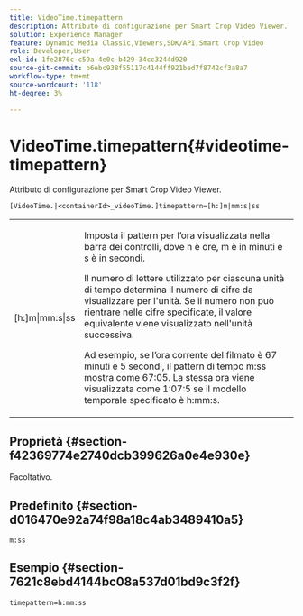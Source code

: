 ```yaml
---
title: VideoTime.timepattern
description: Attributo di configurazione per Smart Crop Video Viewer.
solution: Experience Manager
feature: Dynamic Media Classic,Viewers,SDK/API,Smart Crop Video
role: Developer,User
exl-id: 1fe2876c-c59a-4e0c-b429-34cc3244d920
source-git-commit: b6ebc938f55117c4144ff921bed7f8742cf3a8a7
workflow-type: tm+mt
source-wordcount: '118'
ht-degree: 3%

---
```


# VideoTime.timepattern{#videotime-timepattern}

Attributo di configurazione per Smart Crop Video Viewer.

`[VideoTime.|<containerId>_videoTime.]timepattern=[h:]m|mm:s|ss`

<table id="table_C616483932C2482CA9794DDD7313FD7C"> 
 <tbody> 
  <tr> 
   <td colname="col1"> <p> <span class="codeph"> [h:]m|mm:s|ss</span> </p> </td> 
   <td colname="col2"> <p> Imposta il pattern per l’ora visualizzata nella barra dei controlli, dove <span class="codeph"> h</span> è ore, <span class="codeph"> m</span> è in minuti e <span class="codeph"> s</span> è in secondi. </p> <p>Il numero di lettere utilizzato per ciascuna unità di tempo determina il numero di cifre da visualizzare per l'unità. Se il numero non può rientrare nelle cifre specificate, il valore equivalente viene visualizzato nell'unità successiva. </p> <p>Ad esempio, se l’ora corrente del filmato è 67 minuti e 5 secondi, il pattern di tempo <span class="codeph"> m:ss</span> mostra come 67:05. La stessa ora viene visualizzata come 1:07:5 se il modello temporale specificato è <span class="codeph"> h:mm:s</span>. </p> </td> 
  </tr> 
 </tbody> 
</table>

## Proprietà {#section-f42369774e2740dcb399626a0e4e930e}

Facoltativo.

## Predefinito {#section-d016470e92a74f98a18c4ab3489410a5}

`m:ss`

## Esempio {#section-7621c8ebd4144bc08a537d01bd9c3f2f}

```
timepattern=h:mm:ss
```
